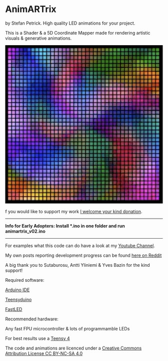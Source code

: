 # AnimARTrix

by Stefan Petrick. High quality LED animations for your project. 

This is a Shader & a 5D Coordinate Mapper made for rendering artistic visuals & generative animations. 

![Screenshot](pic.png)



                                                   



f you would like to support my work [I welcome your kind donation](https://www.paypal.com/donate/?hosted_button_id=YR7Q795MYU9HS).

--------------------------------------------------------------------------------------------

__Info for Early Adopters: Install *.ino in one folder and run animartrix_v02.ino__

--------------------------------------------------------------------------------------------

For examples what this code can do have a look at my [Youtube Channel](https://www.youtube.com/@stefanpetrick).



My own posts reporting development progress can be found [here on Reddit](https://www.reddit.com/user/StefanPetrick/submitted/)



A big thank you to Sutaburosu, Antti Yliniemi & Yves Bazin for the kind support!



Required software: 

[Arduino IDE](https://www.arduino.cc/en/software)

[Teensyduino](https://www.pjrc.com/teensy/td_download.html)

[FastLED](https://github.com/FastLED/FastLED)




Recommended hardware: 

Any fast FPU microcontroller & lots of programmamble LEDs

For best results use a [Teensy 4](https://www.pjrc.com/store/teensy40.html)


The code and animations are licenced under a [Creative Commons Attribution License CC BY-NC-SA 4.0](https://creativecommons.org/licenses/by-nc-sa/4.0/)








